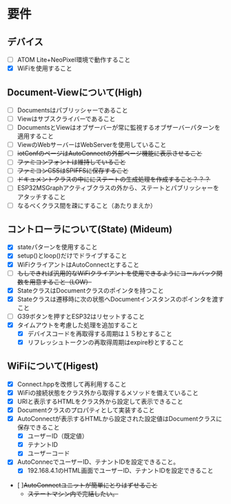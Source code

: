 
# 要件

## デバイス

- [ ] ATOM Lite+NeoPixel環境で動作すること
- [x] WiFiを使用すること

## Document-Viewについて(High)

- [ ] Documentsはパブリッシャーであること
- [ ] Viewはサブスクライバーであること
- [ ] DocumentsとViewはオブザーバーが常に監視するオブザーバーパターンを適用すること
- [ ] ViewのWebサーバーはWebServerを使用していること
- [ ] ~~iotConfのページはAutoConnectの外部ページ機能に表示させること~~
- [ ] ~~ファミコンフォントは維持していること~~
- [ ] ~~ファミコンCSSはSPIFFSに保存すること~~
- [ ] ~~ドキュメントクラスの中ににステートの生成処理を作成すること？？？~~
- [ ] ESP32MSGraphアクティブクラスの外から、ステートとパブリッシャーをアタッチすること
- [ ] なるべくクラス間を疎にすること（あたりまえか）

## コントローラについて(State) (Mideum)

- [x] stateパターンを使用すること
- [x] setup()とloop()だけでドライブすること
- [x] WiFiクライアントはAutoConnectとすること
- [ ] ~~もしできれば汎用的なWiFiクライアントを使用できるようにコールバック関数を用意すること（LOW）~~
- [x] StateクラスはDocumentクラスのポインタを持つこと
- [x] Stateクラスは遷移時に次の状態へDocumentインスタンスのポインタを渡すこと
- [ ] G39ボタンを押すとESP32はリセットすること
- [x] タイムアウトを考慮した処理を追加すること
  - [x] デバイスコードを再取得する周期は１５秒とすること
  - [x] リフレッシュトークンの再取得周期はexpire秒とすること

## WiFiについて(Higest)

- [x] Connect.hppを改修して再利用すること
- [x] WiFiの接続状態をクラス外から取得するメソッドを備えていること
- [x] URIと表示するHTMLをクラス外から設定して表示できること
- [x] Documentクラスのプロパティとして実装すること
- [x] AutoConnectが表示するHTMLから設定された設定値はDocumentクラスに保存できること
  - [x] ユーザーID（既定値）  
  - [x] テナントID
  - [x] ユーザーコード
- [x] AutoConnecでユーザーID、テナントIDを設定できること。
  - [x] 192.168.4.1のHTML画面でユーザーID、テナントIDを設定できること
- [ ]~~AutoConnectユニットが簡単にとりはずせること~~
  - ~~ステートマシン内で完結したい。~~
